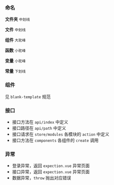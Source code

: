 ### 命名
**文件夹**
`中划线`

**文件**
`中划线`

**组件**
`大驼峰`

**函数**
`小驼峰`

**变量**
`小驼峰`

**常量**
`下划线`

### 组件
见 `blank-template` 规范

### 接口
+ 接口方法在 `api/index` 中定义
+ 接口路径在 `api/path` 中定义
+ 接口请求在 `store/modules` 各模块的 `action` 中定义
+ 接口方法在 `components` 各组件的 `create` 调用

### 异常
+ 登录异常，返回 `expection.vue` 异常页面
+ 接口异常，返回 `expection.vue` 异常页面
+ 数据异常，`throw` 抛出对应错误